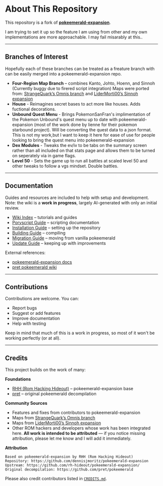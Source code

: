 # About This Repository

This repository is a fork of **[pokeemerald-expansion](https://github.com/rh-hideout/pokeemerald-expansion/)**.

I am trying to set it up so the feature I am using from other and my own implementations are more approachable. I may fail misarably at this..

---

## Branches of Interest

Hopefully each of these branches can be treated as a freature branch with can be easily merged into a pokeemerald-expansion repo.

- **Four-Region Map Branch** – combines Kanto, Johto, Hoenn, and Sinnoh (Currently buggy due to firered script integration) Maps were ported from: [StrangeQuark’s Omnis branch](https://github.com/StrangeQuark/pokeemerald/tree/omnis#) and [LiderMorti00’s Sinnoh expansion](https://github.com/LiderMorti00/Sinnoh-pokeemerald-expansion)  
- **House** - Reimagines secret bases to act more like houses. Adds fuctional decorations.
- **Unbound Quest Menu** - Brings PokemonSanFran's implimentation of the Pokemon Unbound's quest menu up to date with pokeemerald-expansion (most of the work done by lienne for their pokemon starbound project). Will be converting the quest data to a json format. This is not my work,but I want to keep it here for ease of use for people looking to bring the quest menu into pokeemerald-expansion
- **Dex Modules** - Tweaks the ev/iv to be tabs on the summary screen rather than all included on that stats page and allows them to be turned on seperately via in game flags.
- **Level 50** - Sets the game up to run all battles at scaled level 50 and other tweaks to follow a vgs mindset. Double battles.

---

## Documentation

Guides and resources are included to help with setup and development.  
Note: the wiki is a **work in progress**, largely AI-generated with only an initial review.  

- [Wiki Index](docs/tutorials/wiki_index.md) – tutorials and guides  
- [Poryscript Guide](README_poryscript.md) – scripting documentation  
- [Installation Guide](INSTALL.md) – setting up the repository  
- [Building Guide](INSTALL.md#Building-pokeemerald-expansion) – compiling  
- [Migration Guide](INSTALL.md#Migrating-from-pokeemerald) – moving from vanilla pokeemerald  
- [Update Guide](INSTALL.md#Updating-pokeemerald-expansion) – keeping up with improvements  

External references:  
- [pokeemerald-expansion docs](https://rh-hideout.github.io/pokeemerald-expansion/)  
- [pret pokeemerald wiki](https://github.com/pret/pokeemerald/wiki)  

---

## Contributions

Contributions are welcome. You can:  

- Report bugs  
- Suggest or add features  
- Improve documentation  
- Help with testing

Keep in mind that much of this is a work in progress, so most of it won't be working perfectly (or at all).

---

## Credits

This project builds on the work of many:  

**Foundations**  
- [RHH (Rom Hacking Hideout)](https://github.com/rh-hideout/pokeemerald-expansion/) – pokeemerald-expansion base  
- [pret](https://github.com/pret/pokeemerald) – original pokeemerald decompilation  

**Community Sources**  
- Features and fixes from contributors to pokeemerald-expansion  
- Maps from [StrangeQuark’s Omnis branch](https://github.com/StrangeQuark/pokeemerald/tree/omnis#)  
- Maps from [LiderMorti00’s Sinnoh expansion](https://github.com/LiderMorti00/Sinnoh-pokeemerald-expansion)  
- Other ROM hackers and developers whose work has been integrated here. **All work is intended to be attributed** — if you notice missing attribution, please let me know and I will add it immediately.  

**Attribution**  
```
Based on pokeemerald-expansion by RHH (Rom Hacking Hideout)
Repository: https://github.com/dennisjmoritz/pokeemerald-expansion
Upstream: https://github.com/rh-hideout/pokeemerald-expansion/
Original decompilation: https://github.com/pret/pokeemerald
```

Please also credit contributors listed in [`CREDITS.md`](CREDITS.md).  
